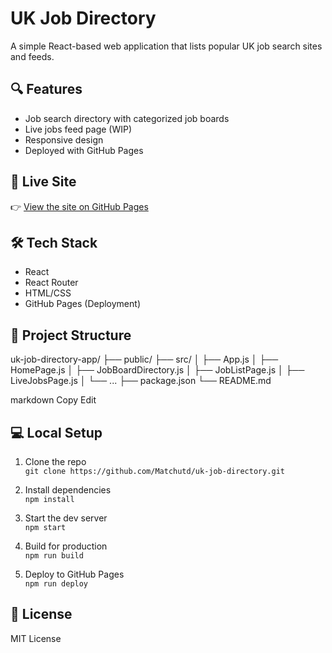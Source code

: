 # UK Job Directory

A simple React-based web application that lists popular UK job search sites and feeds.

## 🔍 Features

- Job search directory with categorized job boards
- Live jobs feed page (WIP)
- Responsive design
- Deployed with GitHub Pages

## 🚀 Live Site

👉 [View the site on GitHub Pages](https://matchutd.github.io/uk-job-directory/)

## 🛠️ Tech Stack

- React
- React Router
- HTML/CSS
- GitHub Pages (Deployment)

## 📁 Project Structure

uk-job-directory-app/
├── public/
├── src/
│ ├── App.js
│ ├── HomePage.js
│ ├── JobBoardDirectory.js
│ ├── JobListPage.js
│ ├── LiveJobsPage.js
│ └── ...
├── package.json
└── README.md

markdown
Copy
Edit

## 💻 Local Setup

1. Clone the repo  
   `git clone https://github.com/Matchutd/uk-job-directory.git`

2. Install dependencies  
   `npm install`

3. Start the dev server  
   `npm start`

4. Build for production  
   `npm run build`

5. Deploy to GitHub Pages  
   `npm run deploy`

## 📄 License

MIT License
